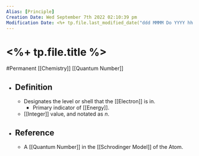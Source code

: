 ```yaml
---
Alias: [Principle]
Creation Date: Wed September 7th 2022 02:10:39 pm 
Modification Date: <%+ tp.file.last_modified_date("ddd MMMM Do YYYY hh:mm:ss a") %>
---
```

# <%+ tp.file.title %>
#Permanent [[Chemistry]] [[Quantum Number]]

- ## Definition
	- Designates the level or shell that the [[Electron]] is in.
		- Primary indicator of [[Energy]].
	- [[Integer]] value, and notated as $n$.
- ## Reference
	- A [[Quantum Number]] in the [[Schrodinger Model]] of the Atom.
